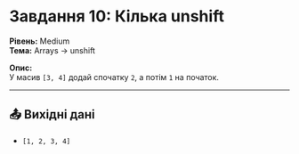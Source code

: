 # Завдання 10: Кілька unshift

**Рівень:** Medium  
**Тема:** Arrays → unshift  

**Опис:**  
У масив `[3, 4]` додай спочатку `2`, а потім `1` на початок.

---

## 📤 Вихідні дані
- `[1, 2, 3, 4]`
